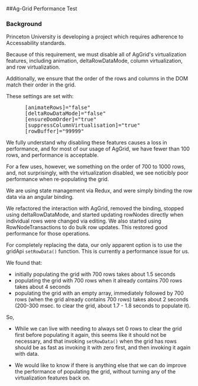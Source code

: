 ##Ag-Grid Performance Test

### Background

Princeton University is developing a project which requires adherence to Accessability standards.

Because of this requirement, we must disable all of AgGrid's virtualization features,
including animation, deltaRowDataMode, column virtualization, and row virtualization.

Additionally, we ensure that the order of the rows and columns in the DOM match their order in the grid.

These settings are set with:

<pre>
      [animateRows]="false"
      [deltaRowDataMode]="false"
      [ensureDomOrder]="true"
      [suppressColumnVirtualisation]="true"
      [rowBuffer]="99999"
</pre>

We fully understand why disabling these features causes a loss in performance,
and for most of our usage of AgGrid, we have fewer than 100 rows, and performance is acceptable.

For a few uses, however, we something on the order of 700 to 1000 rows, and, not surprisingly, 
with the virtualization disabled, we see noticibly poor performance when re-populating the grid.

We are using state management via Redux, and were simply binding the row data via an angular binding.

We refactored the interaction with AgGrid, removed the binding, stopped using deltaRowDataMode,
and started updating rowNodes directly when individual rows were changed via editing.
We also started using RowNodeTransactions to do bulk row updates. This restored good performance for those operations.

For completely replacing the data, our only apparent option is to use the gridApi ```setRowData()``` function.
This is currently a performance issue for us. 

We found that:
  - initially populating the grid with 700 rows takes about 1.5 seconds
  - populating the grid with 700 rows when it already contains 700 rows takes about 4 seconds
  - populating the grid with an empty array, immediately followed by 700 rows (when the grid already contains 700 rows) takes about 2 seconds (200-300 msec. 
  to clear the grid, about 1.7 - 1.8 seconds to populate it).

So,

 - While we can live with needing to always set 0 rows to clear the grid first before populating it again, this seems like it should not be necessary, and 
 that invoking  ```setRowData()``` when the grid has rows should be as fast as invoking it with zero first, and then invoking it again with data.
 
 - We would like to know if there is anything else that we can do improve the performance of populating the grid, 
 without turning any of the virtualization features back on.

